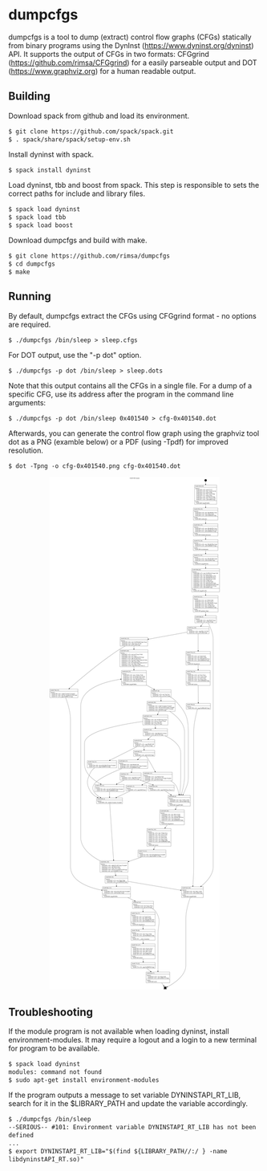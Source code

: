 # dumpcfgs

dumpcfgs is a tool to dump (extract) control flow graphs (CFGs) statically
from binary programs using the DynInst (https://www.dyninst.org/dyninst) API.
It supports the output of CFGs in two formats: CFGgrind
(https://github.com/rimsa/CFGgrind) for a easily parseable output and DOT
(https://www.graphviz.org) for a human readable output.

## Building

Download spack from github and load its environment.

    $ git clone https://github.com/spack/spack.git
    $ . spack/share/spack/setup-env.sh

Install dyninst with spack.

    $ spack install dyninst

Load dyninst, tbb and boost from spack. This step is responsible to sets
the correct paths for include and library files.

    $ spack load dyninst
    $ spack load tbb
    $ spack load boost

Download dumpcfgs and build with make.

    $ git clone https://github.com/rimsa/dumpcfgs
    $ cd dumpcfgs
    $ make

## Running

By default, dumpcfgs extract the CFGs using CFGgrind format - no options are
required.

    $ ./dumpcfgs /bin/sleep > sleep.cfgs

For DOT output, use the "-p dot" option.

    $ ./dumpcfgs -p dot /bin/sleep > sleep.dots

Note that this output contains all the CFGs in a single file.
For a dump of a specific CFG, use its address after the program in the
command line arguments:

    $ ./dumpcfgs -p dot /bin/sleep 0x401540 > cfg-0x401540.dot

Afterwards, you can generate the control flow graph using the graphviz tool dot
as a PNG (examble below) or a PDF (using -Tpdf) for improved resolution.

    $ dot -Tpng -o cfg-0x401540.png cfg-0x401540.dot

<p align="center">
    <img src="extras/cfg-0x401540.png?raw=true">
</p>

## Troubleshooting

If the module program is not available when loading dyninst, install
environment-modules. It may require a logout and a login to a new
terminal for program to be available.

    $ spack load dyninst
    modules: command not found
    $ sudo apt-get install environment-modules

If the program outputs a message to set variable DYNINSTAPI_RT_LIB,
search for it in the $LIBRARY_PATH and update the variable accordingly.

    $ ./dumpcfgs /bin/sleep
    --SERIOUS-- #101: Environment variable DYNINSTAPI_RT_LIB has not been defined
    ...
    $ export DYNINSTAPI_RT_LIB="$(find ${LIBRARY_PATH//:/ } -name libdyninstAPI_RT.so)"
